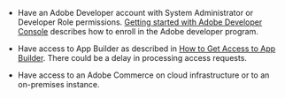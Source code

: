 *  Have an Adobe Developer account with System Administrator or Developer Role permissions. [Getting started with Adobe Developer Console](https://developer.adobe.com/developer-console/docs/guides/getting-started/) describes how to enroll in the Adobe developer program.

*  Have access to App Builder as described in [How to Get Access to App Builder](https://developer.adobe.com/app-builder/docs/overview/getting_access/). There could be a delay in processing access requests.

*  Have access to an Adobe Commerce on cloud infrastructure or to an on-premises instance.
